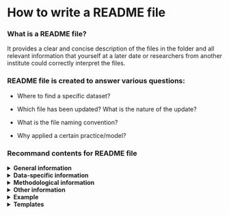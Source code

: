 # How to write a README file

### What is a README file?

It provides a clear and concise description of the files in the folder and all relevant information that yourself at a later date or researchers from another institute could correctly interpret the files.

### README file is created to answer various questions:

 - Where to find a specific dataset?
 
 - Which file has been updated? What is the nature of the update?
 
 - What is the file naming convention?
 
 - Why applied a certain practice/model?

### Recommand contents for README file

<details>
  <summary> <b> General information </b> </summary>

  1. Title of the dataset
  
  2. Name/institute/contact information for the principal investigator or person who could answer questions
  
  3. Date (of creation, collection or update. Could be a single date or a range)
  
  4. Version number and the content (what is new or changed in this version) 
  
  5. List of files in this folder (date created, file format, a short description of what data it contains)
  
  6. A description of the folder structure or relationship between files

</details>

<details>
  <summary> <b> Data-specific information </b> </summary>

  1. Number of variables, count of rows in each dataset
  
  2. List of variables (full name and a brief description of the variable)
  
  3. Units of measurement
  
  4. Definition of symbols and codes (i.e. this code is used to record missing values)

</details>

<details>
  <summary> <b> Methodological information </b> </summary>

  1. Description of the methods used (also include link or references to publications or experimental designs)
  
  2. Software or instrument specifics (i.e. software version)
  
  3. Applied standards (i.e. ISO)
  
  4. Quality assurance procedures
  
  5. Definition of symbols and codes (i.e. this symbol is used for indicating outliers)
  
  6. Collaborators (i.e. people who involved with data collection, processing or/and analysis)

</details>

<details>
  <summary> <b> Other information </b> </summary>

  1. Data licenses or restrictions to re-use the data
  
  2. Links to cited publications
  
  3. Links to other publicly accessible locations of the data
  
  4. Recommended citation for the data

</details>

<details>
  <summary> <b> Example </b> </summary>


</details>

</details>

<details>
  <summary> <b> Templates </b> </summary>

(link to templates)

</details>
